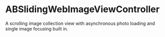 # ABSlidingWebImageViewController
A scrolling image collection view with asynchronous photo loading and single image focusing built in.
